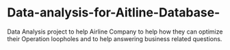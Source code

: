 # Data-analysis-for-Aitline-Database-
Data Analysis project to help Airline Company to help how they can optimize their Operation loopholes and to help answering business related questions.

